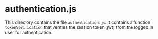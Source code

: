# authentication.js

This directory contains the file `authentication.js`. It contains a
function `tokenVerification` that verifies the session token (jwt)
from the logged in user for authentication.
